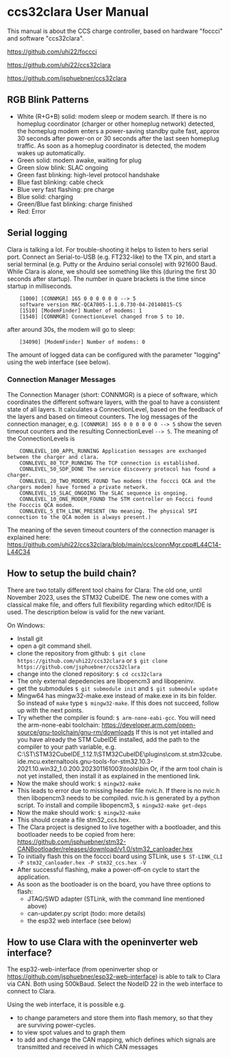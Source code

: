 # ccs32clara User Manual

This manual is about the CCS charge controller, based on hardware "foccci" and software "ccs32clara".

https://github.com/uhi22/foccci

https://github.com/uhi22/ccs32clara

https://github.com/jsphuebner/ccs32clara

## RGB Blink Patterns

- White (R+G+B) solid: modem sleep or modem search. If there is no homeplug coordinator (charger or other homeplug network) detected, the homeplug modem enters a power-saving standby quite fast, approx 30 seconds after power-on or 30 seconds after the last seen homeplug traffic. As soon as a homeplug coordinator is detected, the modem wakes up automatically.
- Green solid: modem awake, waiting for plug
- Green slow blink: SLAC ongoing
- Green fast blinking: high-level protocol handshake
- Blue fast blinking: cable check
- Blue very fast flashing: pre charge
- Blue solid: charging
- Green/Blue fast blinking: charge finished
- Red: Error

## Serial logging

Clara is talking a lot. For trouble-shooting it helps to listen to hers serial port. Connect an Serial-to-USB (e.g. FT232-like) to the TX pin,
and start a serial terminal (e.g. Putty or the Arduino serial console) with 921600 Baud. While Clara is alone, we should see something like this (during the first 30 seconds after startup). The number in quare brackets is the time since startup in milliseconds.
```
    [1000] [CONNMGR] 165 0 0 0 0 0 0 --> 5
    software version MAC-QCA7005-1.1.0.730-04-20140815-CS 
    [1510] [ModemFinder] Number of modems: 1
    [1540] [CONNMGR] ConnectionLevel changed from 5 to 10.
```

after around 30s, the modem will go to sleep:
```
    [34090] [ModemFinder] Number of modems: 0
```

The amount of logged data can be configured with the parameter "logging" using the web interface (see below).

### Connection Manager Messages

The Connection Manager (short: CONNMGR) is a piece of software, which coordinates the different software layers, with the goal
to have a consistent state of all layers. It calculates a ConnectionLevel, based on the feedback of the layers and based
on timeout counters.
The log messages of the connection manager, e.g. `[CONNMGR] 165 0 0 0 0 0 0 --> 5` show the seven timeout counters and the resulting ConnectionLevel `--> 5`.
The meaning of the ConnectionLevels is
```
    CONNLEVEL_100_APPL_RUNNING Application messages are exchanged between the charger and clara.
    CONNLEVEL_80_TCP_RUNNING The TCP connection is established.
    CONNLEVEL_50_SDP_DONE The service discovery protocol has found a charger.
    CONNLEVEL_20_TWO_MODEMS_FOUND Two modems (the foccci QCA and the chargers modem) have formed a private network.
    CONNLEVEL_15_SLAC_ONGOING The SLAC sequence is ongoing.
    CONNLEVEL_10_ONE_MODEM_FOUND The STM controller on Foccci found the Focccis QCA modem.
    CONNLEVEL_5_ETH_LINK_PRESENT (No meaning. The physical SPI connection to the QCA modem is always present.)
```

The meaning of the seven timeout counters of the connection manager is explained here:
https://github.com/uhi22/ccs32clara/blob/main/ccs/connMgr.cpp#L44C14-L44C34

## How to setup the build chain?

There are two totally different tool chains for Clara: The old one, until November 2023, uses the STM32 CubeIDE. The new one comes with a classical make file, and offers full flexibility regarding which editor/IDE is used. The description below is valid for the new variant.

On Windows:

- Install git
- open a git command shell.
- clone the repository from github: `$ git clone https://github.com/uhi22/ccs32clara` or `$ git clone https://github.com/jsphuebner/ccs32clara`
- change into the cloned repository: `$ cd ccs32clara`
- The only external depedencies are libopencm3 and libopeninv.
- get the submodules `$ git submodule init` and `$ git submodule update`
- Mingw64 has mingw32-make.exe instead of make.exe in its bin folder. So instead of `make` type `$ mingw32-make`. If this does not succeed, follow up with the next points.
- Try whether the compiler is found: `$ arm-none-eabi-gcc`. You will need the arm-none-eabi toolchain: https://developer.arm.com/open-source/gnu-toolchain/gnu-rm/downloads
  If this is not yet intalled and you have already the STM CubeIDE installed, add the path to the compiler to your path variable, e.g.
C:\ST\STM32CubeIDE_1.12.1\STM32CubeIDE\plugins\com.st.stm32cube.ide.mcu.externaltools.gnu-tools-for-stm32.10.3-2021.10.win32_1.0.200.202301161003\tools\bin Or, if the arm tool chain is not yet installed, then install it as explained in the mentioned link.
- Now the make should work: `$ mingw32-make`
- This leads to error due to missing header file nvic.h. If there is no nvic.h then libopencm3 needs to be compiled. nvic.h is generated by a python script. To install and compile libopencm3, `$ mingw32-make get-deps`
- Now the make should work: `$ mingw32-make`
- This should create a file stm32_ccs.hex.
- The Clara project is designed to live together with a bootloader, and this bootloader needs to be copied from here: https://github.com/jsphuebner/stm32-CANBootloader/releases/download/v1.0/stm32_canloader.hex
- To initially flash this on the foccci board using STLink, use `$ ST-LINK_CLI -P stm32_canloader.hex -P stm32_ccs.hex -V`
- After successful flashing, make a power-off-on cycle to start the application.
- As soon as the bootloader is on the board, you have three options to flash:
    - JTAG/SWD adapter (STLink, with the command line mentioned above)
    - can-updater.py script (todo: more details)
    - the esp32 web interface (see below)

## How to use Clara with the openinverter web interface?

The esp32-web-interface (from openinverter shop or https://github.com/jsphuebner/esp32-web-interface) is able to talk to Clara via CAN.
Both using 500kBaud. Select the NodeID 22 in the web interface to connect to Clara.

Using the web interface, it is possible e.g.
- to change parameters and store them into flash memory, so that they are surviving power-cycles.
- to view spot values and to graph them
- to add and change the CAN mapping, which defines which signals are transmitted and received in which CAN messages
